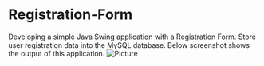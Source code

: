 # Registration-Form
 Developing a simple Java Swing application with a Registration Form.
Store user registration data into the MySQL database.
Below screenshot shows the output of this application.
![Picture](https://user-images.githubusercontent.com/83684733/147386630-12eb08fc-4ee7-4138-9701-6b26de3c68eb.png)
